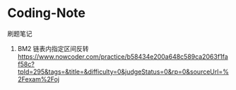# Coding-Note
刷题笔记

1. BM2 链表内指定区间反转 https://www.nowcoder.com/practice/b58434e200a648c589ca2063f1faf58c?tpId=295&tags=&title=&difficulty=0&judgeStatus=0&rp=0&sourceUrl=%2Fexam%2Foj
